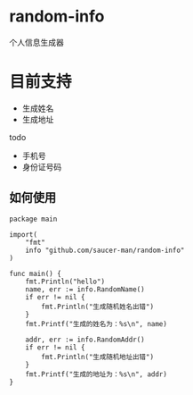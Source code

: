 # random-info
个人信息生成器

# 目前支持

- 生成姓名
- 生成地址

todo
- 手机号
- 身份证号码

## 如何使用

```
package main

import(
    "fmt"
    info "github.com/saucer-man/random-info"
)

func main() {
	fmt.Println("hello")
	name, err := info.RandomName()
	if err != nil {
		fmt.Println("生成随机姓名出错")
	}
	fmt.Printf("生成的姓名为：%s\n", name)

	addr, err := info.RandomAddr()
	if err != nil {
		fmt.Println("生成随机地址出错")
	}
	fmt.Printf("生成的地址为：%s\n", addr)
}
```